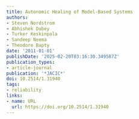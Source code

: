 ```yaml
---
title: Autonomic Healing of Model-Based Systems
authors:
- Steven Nordstrom
- Abhishek Dubey
- Turker Keskinpala
- Sandeep Neema
- Theodore Bapty
date: '2011-01-01'
publishDate: '2025-02-20T03:16:30.349587Z'
publication_types:
- article-journal
publication: '*JACIC*'
doi: 10.2514/1.31940
tags:
- reliability
links:
- name: URL
  url: https://doi.org/10.2514/1.31940
---
```

